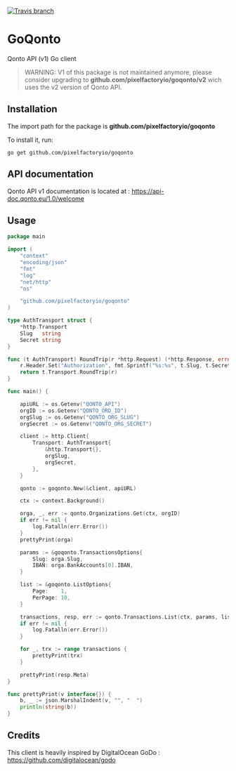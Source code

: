 [![Travis branch](https://img.shields.io/travis/pixelfactoryio/goqonto/v1.svg?style=flat-square)](https://travis-ci.org/pixelfactoryio/goqonto)

# GoQonto
Qonto API (v1) Go client

> WARNING: V1 of this package is not maintained anymore, please consider upgrading to **github.com/pixelfactoryio/goqonto/v2** wich uses the v2 version of Qonto API.

## Installation

The import path for the package is **github.com/pixelfactoryio/goqonto**

To install it, run:

```
go get github.com/pixelfactoryio/goqonto
```

## API documentation

Qonto API v1 documentation is located at : https://api-doc.qonto.eu/1.0/welcome


## Usage

```go
package main

import (
	"context"
	"encoding/json"
	"fmt"
	"log"
	"net/http"
	"os"

	"github.com/pixelfactoryio/goqonto"
)

type AuthTransport struct {
	*http.Transport
	Slug   string
	Secret string
}

func (t AuthTransport) RoundTrip(r *http.Request) (*http.Response, error) {
	r.Header.Set("Authorization", fmt.Sprintf("%s:%s", t.Slug, t.Secret))
	return t.Transport.RoundTrip(r)
}

func main() {

	apiURL := os.Getenv("QONTO_API")
	orgID := os.Getenv("QONTO_ORD_ID")
	orgSlug := os.Getenv("QONTO_ORG_SLUG")
	orgSecret := os.Getenv("QONTO_ORG_SECRET")

	client := http.Client{
		Transport: AuthTransport{
			&http.Transport{},
			orgSlug,
			orgSecret,
		},
	}

	qonto := goqonto.New(&client, apiURL)

	ctx := context.Background()

	orga, _, err := qonto.Organizations.Get(ctx, orgID)
	if err != nil {
		log.Fatalln(err.Error())
	}
	prettyPrint(orga)

	params := &goqonto.TransactionsOptions{
		Slug: orga.Slug,
		IBAN: orga.BankAccounts[0].IBAN,
	}

	list := &goqonto.ListOptions{
		Page:    1,
		PerPage: 10,
	}

	transactions, resp, err := qonto.Transactions.List(ctx, params, list)
	if err != nil {
		log.Fatalln(err.Error())
	}

	for _, trx := range transactions {
		prettyPrint(trx)
	}

	prettyPrint(resp.Meta)
}

func prettyPrint(v interface{}) {
	b, _ := json.MarshalIndent(v, "", "  ")
	println(string(b))
}
```

## Credits

This client is heavily inspired by DigitalOcean GoDo : https://github.com/digitalocean/godo
